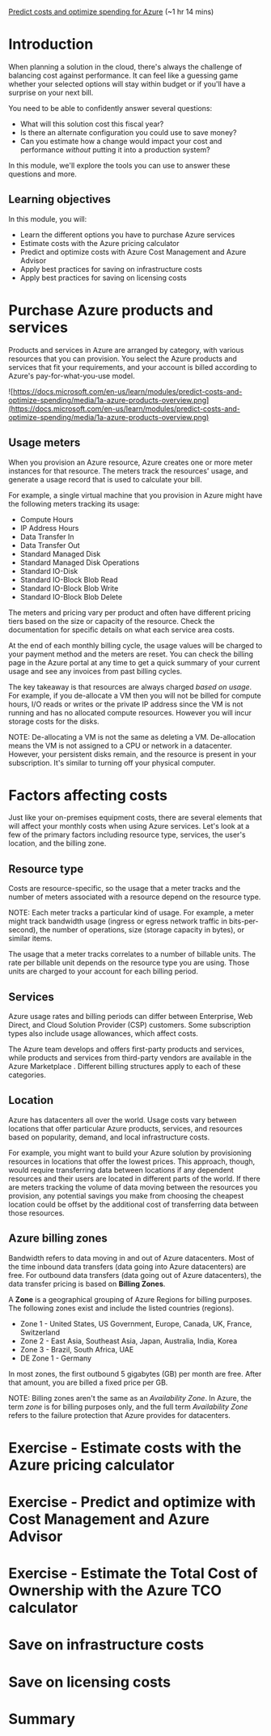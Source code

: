 [Predict costs and optimize spending for Azure](https://docs.microsoft.com/en-us/learn/modules/predict-costs-and-optimize-spending/) (~1 hr 14 mins)

# Introduction

When planning a solution in the cloud, there's always the challenge of balancing cost against performance. It can feel like a guessing game whether your selected options will stay within budget or if you'll have a surprise on your next bill.

You need to be able to confidently answer several questions:

- What will this solution cost this fiscal year?
- Is there an alternate configuration you could use to save money?
- Can you estimate how a change would impact your cost and performance _without_ putting it into a production system?

In this module, we'll explore the tools you can use to answer these questions and more.

## Learning objectives

In this module, you will:

- Learn the different options you have to purchase Azure services
- Estimate costs with the Azure pricing calculator
- Predict and optimize costs with Azure Cost Management and Azure Advisor
- Apply best practices for saving on infrastructure costs
- Apply best practices for saving on licensing costs

# Purchase Azure products and services

Products and services in Azure are arranged by category, with various resources that you can provision. You select the Azure products and services that fit your requirements, and your account is billed according to Azure's pay-for-what-you-use model.

![https://docs.microsoft.com/en-us/learn/modules/predict-costs-and-optimize-spending/media/1a-azure-products-overview.png](https://docs.microsoft.com/en-us/learn/modules/predict-costs-and-optimize-spending/media/1a-azure-products-overview.png)

## Usage meters

When you provision an Azure resource, Azure creates one or more meter instances for that resource. The meters track the resources' usage, and generate a usage record that is used to calculate your bill.

For example, a single virtual machine that you provision in Azure might have the following meters tracking its usage:

- Compute Hours
- IP Address Hours
- Data Transfer In
- Data Transfer Out
- Standard Managed Disk
- Standard Managed Disk Operations
- Standard IO-Disk
- Standard IO-Block Blob Read
- Standard IO-Block Blob Write
- Standard IO-Block Blob Delete

The meters and pricing vary per product and often have different pricing tiers based on the size or capacity of the resource. Check the documentation for specific details on what each service area costs.

At the end of each monthly billing cycle, the usage values will be charged to your payment method and the meters are reset. You can check the billing page in the Azure portal at any time to get a quick summary of your current usage and see any invoices from past billing cycles.

The key takeaway is that resources are always charged _based on usage_. For example, if you de-allocate a VM then you will not be billed for compute hours, I/O reads or writes or the private IP address since the VM is not running and has no allocated compute resources. However you will incur storage costs for the disks.

NOTE: De-allocating a VM is not the same as deleting a VM. De-allocation means the VM is not assigned to a CPU or network in a datacenter. However, your persistent disks remain, and the resource is present in your subscription. It's similar to turning off your physical computer.

# Factors affecting costs

Just like your on-premises equipment costs, there are several elements that will affect your monthly costs when using Azure services. Let's look at a few of the primary factors including resource type, services, the user's location, and the billing zone.

## Resource type

Costs are resource-specific, so the usage that a meter tracks and the number of meters associated with a resource depend on the resource type.

NOTE: Each meter tracks a particular kind of usage. For example, a meter might track bandwidth usage (ingress or egress network traffic in bits-per-second), the number of operations, size (storage capacity in bytes), or similar items.

The usage that a meter tracks correlates to a number of billable units. The rate per billable unit depends on the resource type you are using. Those units are charged to your account for each billing period.

## Services

Azure usage rates and billing periods can differ between Enterprise, Web Direct, and Cloud Solution Provider (CSP) customers. Some subscription types also include usage allowances, which affect costs.

The Azure team develops and offers first-party products and services, while products and services from third-party vendors are available in the Azure Marketplace . Different billing structures apply to each of these categories.

## Location

Azure has datacenters all over the world. Usage costs vary between locations that offer particular Azure products, services, and resources based on popularity, demand, and local infrastructure costs.

For example, you might want to build your Azure solution by provisioning resources in locations that offer the lowest prices. This approach, though, would require transferring data between locations if any dependent resources and their users are located in different parts of the world. If there are meters tracking the volume of data moving between the resources you provision, any potential savings you make from choosing the cheapest location could be offset by the additional cost of transferring data between those resources.

## Azure billing zones

Bandwidth refers to data moving in and out of Azure datacenters. Most of the time inbound data transfers (data going into Azure datacenters) are free. For outbound data transfers (data going out of Azure datacenters), the data transfer pricing is based on **Billing Zones**.

A **Zone** is a geographical grouping of Azure Regions for billing purposes. The following zones exist and include the listed countries (regions).

- Zone 1 - United States, US Government, Europe, Canada, UK, France, Switzerland
- Zone 2 - East Asia, Southeast Asia, Japan, Australia, India, Korea
- Zone 3 - Brazil, South Africa, UAE
- DE Zone 1 - Germany

In most zones, the first outbound 5 gigabytes (GB) per month are free. After that amount, you are billed a fixed price per GB.

NOTE: Billing zones aren't the same as an _Availability Zone_. In Azure, the term _zone_ is for billing purposes only, and the full term _Availability Zone_ refers to the failure protection that Azure provides for datacenters.

# Exercise - Estimate costs with the Azure pricing calculator

# Exercise - Predict and optimize with Cost Management and Azure Advisor

# Exercise - Estimate the Total Cost of Ownership with the Azure TCO calculator

# Save on infrastructure costs

# Save on licensing costs

# Summary
